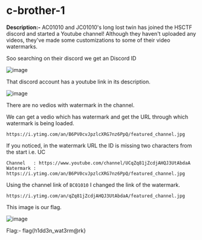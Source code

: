 # c-brother-1

**Description:-** AC01010 and JC01010's long lost twin has joined the HSCTF discord and started a Youtube channel! Although they haven't uploaded any videos, they've made some customizations to some of their video watermarks.

Soo searching on their discord we get an Discord ID

![image](https://user-images.githubusercontent.com/73250884/122713146-d8cfa380-d282-11eb-856f-4c3a793392cb.png)

That discord account has a youtube link in its description.

![image](https://user-images.githubusercontent.com/73250884/122713202-f56bdb80-d282-11eb-9061-cb0691201209.png)

There are no vedios with watermark in the channel.

We can get a vedio which has watermark and get the URL through which watermark is being loaded.

``
https://i.ytimg.com/an/B6PV0cvJpzlcXRG7nz6PpQ/featured_channel.jpg
``

If you noticed, in the watermark URL the ID is missing two characters from the start i.e. UC

``
Channel   : https://www.youtube.com/channel/UCqZq81jZcdjAHQJ3UtAbdaA
Watermark : https://i.ytimg.com/an/B6PV0cvJpzlcXRG7nz6PpQ/featured_channel.jpg
``

Using the channel link of `BC01010` I changed the link of the watermark.

``
https://i.ytimg.com/an/qZq81jZcdjAHQJ3UtAbdaA/featured_channel.jpg
``

This image is our flag.

![image](https://user-images.githubusercontent.com/73250884/122714004-3adcd880-d284-11eb-98fe-bbf8aeb8ccfc.png)

Flag:- flag{h1dd3n_wat3rm@rk}
